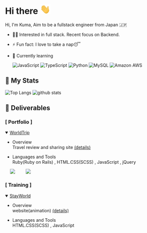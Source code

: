 <h1>Hi there <img
src="https://github.com/ikkundayo/ikkundayo/raw/main/images/Hi.gif" height="32" /></h1>  

Hi, I'm Kuma, Aim to be a fullstack engineer from Japan 🇯🇵
* 👨‍💻 Interested in full stack. Recent focus on Backend.

* ⚡️ Fun fact: I love to take a nap😴
* 🌱 Currently learning  <p>
 ![JavaScript](https://img.shields.io/badge/-JavaScript-%23F7DF1C?style=flat-square&logo=javascript&logoColor=000000&labelColor=%23F7DF1C&color=%23FFCE5A)
 ![TypeScript](https://img.shields.io/badge/-TypeScript-007ACC?style=flat-square&logo=typescript&logoColor=white)
 ![Python](https://img.shields.io/badge/-Python-black?style=flat-square&logo=Python)
 ![MySQL](https://img.shields.io/badge/-MySQL-black?style=flat-square&logo=mysql)
 ![Amazon AWS](https://img.shields.io/badge/Amazon%20AWS-232F3E?style=flat-square&logo=amazon-aws)
</p>

##  My Stats
<p align="left"> 
  <img alt="Top Langs" height="150px" src="https://github-readme-stats.vercel.app/api/top-langs/?username=ikkundayo&layout=compact&show_icons=true&theme=onedark" />
  <img alt="github stats" height="150px" src="https://github-readme-stats.vercel.app/api?username=ikkundayo&theme=onedark&show_icons=ture" />
</p>


##  Deliverables
### [ Portfolio ] 
<details open>
  <summary><a href="http://worldtrip.life/">WorldTrip</a></summary>  
  
  - Overview  
  Travel review and sharing site <a href="https://github.com/ikkundayo/WorldTrip/blob/main/README.md">(details)</a>  
  
  - Languages and Tools  
  Ruby(Ruby on Rails) , HTML.CSS(SCSS) , JavaScript , jQuery  
 
  &nbsp; &nbsp; 
  <img src="https://user-images.githubusercontent.com/97657938/171466348-a12188e2-3050-47d4-84bd-ccb1328b6576.gif" height="220px" />
  &nbsp; &nbsp; &nbsp; &nbsp; 
  <img src="https://user-images.githubusercontent.com/97657938/171471320-1bf3f67e-4146-4c11-871f-12de82f62216.gif" height="220px" />
</details>  

### [ Training ]
<details open>
  <summary><a href="https://ikkundayo.github.io/Stay-World/">StayWorld</a></summary>  
  
  - Overview  
  website(animation) <a href="https://github.com/ikkundayo/Stay-World">(details)</a>  
  
  - Languages and Tools  
  HTML.CSS(SCSS) , JavaScript
</details>

